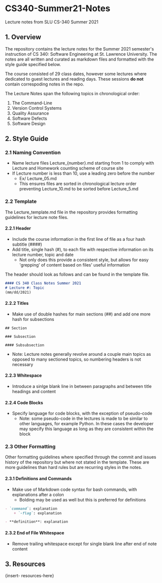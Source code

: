 # CS340-Summer21-Notes
Lecture notes from SLU CS-340 Summer 2021

## 1. Overview

The repository contains the lecture notes for the Summer 2021 semester's instruction of CS 340: Software Engineering at St. Lawrence University. The notes are all written and curated as markdown files and formatted with the style guide specified below. 

The course consisted of 29 class dates, however some lectures where dedicated to guest lectures and reading days. These sessions **do not** contain correspoding notes in the repo. 

The Lecture Notes span the following topics in chronological order:
1. The Command-Line
2. Version Control Systems
3. Quality Assurance
4. Software Defects
5. Software Design

## 2. Style Guide

### 2.1 Naming Convention

- Name lecture files Lecture_{number}.md starting from 1 to comply with Lecture and Homework counting scheme of course site
- If Lecture number is less than 10, use a leading zero before the number
    + Ex/ Lecture_05.md
    + This ensures files are sorted in chronological lecture order preventing Lecture_10.md to be sorted before Lecture_5.md

### 2.2 Template

The Lecture_template.md file in the repository provides formatting guidelines for lecture note files. 

#### 2.2.1 Header

- Include the course information in the first line of file as a four hash subtitle (####)
- Add title, single hash (#), to each file with respective information on its lecture number, topic and date
    + Not only does this provide a consistent style, but allows for easy 'grepping' of content based on files' useful information

The header should look as follows and can be found in the template file. 

```markdown
#### CS 340 Class Notes Summer 2021
# Lecture #: Topic   
(mm/dd/2021)
```

#### 2.2.2 Titles

- Make use of double hashes for main sections (##) and add one more hash for subsections

```
## Section

### Subsection

#### Subsubsection
```

- Note: Lecture notes generally revolve around a couple main topics as opposed to many sectioned topics, so numbering headers is not necessary

#### 2.2.3 Whitespace 

- Introduce a sinlge blank line in between paragraphs and between title headings and content

#### 2.2.4 Code Blocks

- Specify language for code blocks, with the exception of pseudo-code
    + Note: some pseudo-code in the lectures is made to be similar to other languages, for example Python. In these cases the developer may specify this language as long as they are consistent within the block

### 2.3 Other Formatting

Other formatting guidelines where specified through the commit and issues history of the repository but where not stated in the template. These are more guidelines than hard rules but are recurring styles in the notes. 

#### 2.3.1 Definitions and Commands

+ Make use of Markdown code syntax for bash commands, with explanations after a colon 
    - Bolding may be used as well but this is preferred for definitions

```markdown
- `command`: explanation
    + `-flag`: explanation

- **definition**: explanation
```

#### 2.3.2 End of File Whitespace

+ Remove trailing whitespace except for single blank line after end of note content

## 3. Resources

{insert- resources-here}
